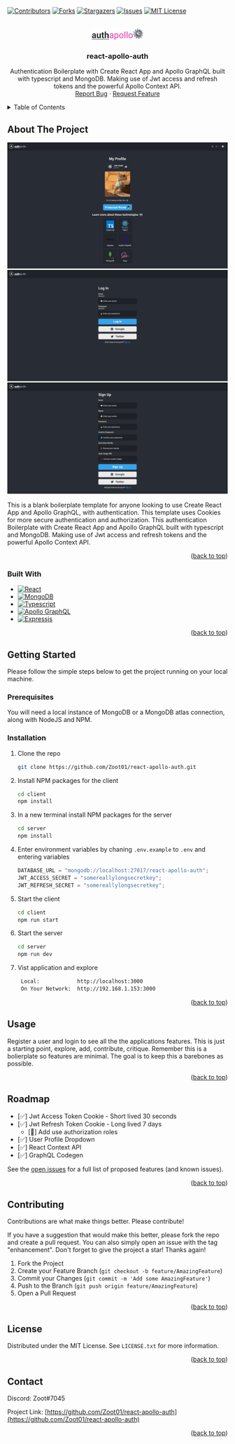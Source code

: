 <!-- Improved compatibility of back to top link: See: https://github.com/othneildrew/Best-README-Template/pull/73 -->

<a name="readme-top"></a>

<!--
*** Thanks for checking out the Best-README-Template. If you have a suggestion
*** that would make this better, please fork the repo and create a pull request
*** or simply open an issue with the tag "enhancement".
*** Don't forget to give the project a star!
*** Thanks again! Now go create something AMAZING! :D
-->

<!-- PROJECT SHIELDS -->
<!--
*** I'm using markdown "reference style" links for readability.
*** Reference links are enclosed in brackets [ ] instead of parentheses ( ).
*** See the bottom of this document for the declaration of the reference variables
*** for contributors-url, forks-url, etc. This is an optional, concise syntax you may use.
*** https://www.markdownguide.org/basic-syntax/#reference-style-links
-->

[![Contributors][contributors-shield]][contributors-url]
[![Forks][forks-shield]][forks-url]
[![Stargazers][stars-shield]][stars-url]
[![Issues][issues-shield]][issues-url]
[![MIT License][license-shield]][license-url]

<!-- PROJECT LOGO -->
<br />
<div align="center">
  <a href="https://github.com/Zoot01/react-apollo-auth">
    <img src="images/logo.png" alt="Logo"  >
  </a>

<h3 align="center">react-apollo-auth</h3>

  <p align="center">
     Authentication Boilerplate with Create React App and Apollo GraphQL built with typescript and MongoDB. Making use of Jwt access and refresh tokens and the powerful Apollo Context API. 
    <br />
    <a href="https://github.com/Zoot01/react-apollo-auth/issues">Report Bug</a>
    ·
    <a href="https://github.com/Zoot01/react-apollo-auth/issues">Request Feature</a>

  </p>
</div>

<!-- TABLE OF CONTENTS -->
<details>
  <summary>Table of Contents</summary>
  <ol>
    <li>
      <a href="#about-the-project">About The Project</a>
      <ul>
        <li><a href="#built-with">Built With</a></li>
      </ul>
    </li>
    <li>
      <a href="#getting-started">Getting Started</a>
      <ul>
        <li><a href="#prerequisites">Prerequisites</a></li>
        <li><a href="#installation">Installation</a></li>
      </ul>
    </li>
    <li><a href="#usage">Usage</a></li>
    <li><a href="#roadmap">Roadmap</a></li>
    <li><a href="#contributing">Contributing</a></li>
    <li><a href="#license">License</a></li>
    <li><a href="#contact">Contact</a></li>
  </ol>
</details>

<!-- ABOUT THE PROJECT -->

## About The Project

![profile-screenshot]
![login-screenshot]
![signup-screenshot]

This is a blank boilerplate template for anyone looking to use Create React App and Apollo GraphQL, with authentication. This template uses Cookies for more secure authentication and authorization. This authentication Boilerplate with Create React App and Apollo GraphQL built with typescript and MongoDB. Making use of Jwt access and refresh tokens and the powerful Apollo Context API.

<p align="right">(<a href="#readme-top">back to top</a>)</p>

### Built With

- [![React][react.js]][react-url]
- [![MongoDB][mongodb]][mongodb-url]
- [![Typescript][typescript]][typescript-url]
- [![Apollo GraphQL][graphql]][graphql-url]
- [![Expressjs][express]][express-url]

<p align="right">(<a href="#readme-top">back to top</a>)</p>

<!-- GETTING STARTED -->

## Getting Started

Please follow the simple steps below to get the project running on your local machine.

### Prerequisites

You will need a local instance of MongoDB or a MongoDB atlas connection, along with NodeJS and NPM.

### Installation

1. Clone the repo
   ```sh
   git clone https://github.com/Zoot01/react-apollo-auth.git
   ```
2. Install NPM packages for the client
   ```sh
   cd client
   npm install
   ```
3. In a new terminal install NPM packages for the server

   ```sh
   cd server
   npm install
   ```

4. Enter environment variables by chaning `.env.example` to `.env` and entering variables

   ```js
   DATABASE_URL = "mongodb://localhost:27017/react-apollo-auth";
   JWT_ACCESS_SECRET = "somereallylongsecretkey";
   JWT_REFRESH_SECRET = "somereallylongsecretkey";
   ```

5. Start the client

   ```sh
   cd client
   npm run start
   ```

6. Start the server

   ```sh
   cd server
   npm run dev
   ```

7. Vist application and explore
   ```sh
    Local:            http://localhost:3000
    On Your Network:  http://192.168.1.153:3000
   ```

<p align="right">(<a href="#readme-top">back to top</a>)</p>

<!-- USAGE EXAMPLES -->

## Usage

Register a user and login to see all the the applications features. This is just a starting point, explore, add, contribute, critique. Remember this is a bolierplate so features are minimal. The goal is to keep this a barebones as possible.

<p align="right">(<a href="#readme-top">back to top</a>)</p>

<!-- ROADMAP -->

## Roadmap

- [✅] Jwt Access Token Cookie - Short lived 30 seconds
- [✅] Jwt Refresh Token Cookie - Long lived 7 days
  - [📛] Add use authorization roles
- [✅] User Profile Dropdown
- [✅] React Context API
- [✅] GraphQL Codegen

See the [open issues](https://github.com/Zoot01/react-apollo-auth/issues) for a full list of proposed features (and known issues).

<p align="right">(<a href="#readme-top">back to top</a>)</p>

<!-- CONTRIBUTING -->

## Contributing

Contributions are what make things better. Please contribute!

If you have a suggestion that would make this better, please fork the repo and create a pull request. You can also simply open an issue with the tag "enhancement".
Don't forget to give the project a star! Thanks again!

1. Fork the Project
2. Create your Feature Branch (`git checkout -b feature/AmazingFeature`)
3. Commit your Changes (`git commit -m 'Add some AmazingFeature'`)
4. Push to the Branch (`git push origin feature/AmazingFeature`)
5. Open a Pull Request

<p align="right">(<a href="#readme-top">back to top</a>)</p>

<!-- LICENSE -->

## License

Distributed under the MIT License. See `LICENSE.txt` for more information.

<p align="right">(<a href="#readme-top">back to top</a>)</p>

<!-- CONTACT -->

## Contact

Discord: Zoot#7045

Project Link: [https://github.com/Zoot01/react-apollo-auth](https://github.com/Zoot01/react-apollo-auth)

<p align="right">(<a href="#readme-top">back to top</a>)</p>

<!-- MARKDOWN LINKS & IMAGES -->
<!-- https://www.markdownguide.org/basic-syntax/#reference-style-links -->

[contributors-shield]: https://img.shields.io/github/contributors/Zoot01/react-apollo-auth.svg?style=for-the-badge
[contributors-url]: https://github.com/Zoot01/react-apollo-auth/graphs/contributors
[forks-shield]: https://img.shields.io/github/forks/Zoot01/react-apollo-auth.svg?style=for-the-badge
[forks-url]: https://github.com/Zoot01/react-apollo-auth/network/members
[stars-shield]: https://img.shields.io/github/stars/Zoot01/react-apollo-auth.svg?style=for-the-badge
[stars-url]: https://github.com/Zoot01/react-apollo-auth/stargazers
[issues-shield]: https://img.shields.io/github/issues/Zoot01/react-apollo-auth.svg?style=for-the-badge
[issues-url]: https://github.com/Zoot01/react-apollo-auth/issues
[license-shield]: https://img.shields.io/github/license/Zoot01/react-apollo-auth.svg?style=for-the-badge
[license-url]: https://github.com/Zoot01/react-apollo-auth/blob/master/LICENSE.txt
[linkedin-shield]: https://img.shields.io/badge/-LinkedIn-black.svg?style=for-the-badge&logo=linkedin&colorB=555
[linkedin-url]: https://linkedin.com/in/linkedin_username
[dropdown-screenshot]: images/dropdown.png
[login-screenshot]: images/login.png
[profile-screenshot]: images/profile.png
[protected-screenshot]: images/protected.png
[signup-screenshot]: images/signup.png
[next.js]: https://img.shields.io/badge/next.js-4A4A55?style=for-the-badge&logo=nextdotjs&logoColor=white
[next-url]: https://nextjs.org/
[react.js]: https://img.shields.io/badge/React-4A4A55?style=for-the-badge&logo=react&logoColor=61DAFB
[react-url]: https://github.com/facebook/react
[mongodb]: https://img.shields.io/badge/mongodb-4A4A55?style=for-the-badge&logo=mongodb&logoColor=green
[mongodb-url]: https://github.com/mongodb/mongo
[typescript]: https://img.shields.io/badge/typescript-4A4A55?style=for-the-badge&logo=typescript&logoColor=blue
[typescript-url]: https://github.com/microsoft/TypeScript
[graphql]: https://img.shields.io/badge/graphql-4A4A55?style=for-the-badge&logo=graphql&logoColor=pink
[graphql-url]: https://github.com/apollographql
[express]: https://img.shields.io/badge/express-4A4A55?style=for-the-badge&logo=express&logoColor=yellow
[express-url]: https://github.com/expressjs/express
[vue.js]: https://img.shields.io/badge/Vue.js-35495E?style=for-the-badge&logo=vuedotjs&logoColor=4FC08D
[vue-url]: https://vuejs.org/
[angular.io]: https://img.shields.io/badge/Angular-DD0031?style=for-the-badge&logo=angular&logoColor=white
[angular-url]: https://angular.io/
[svelte.dev]: https://img.shields.io/badge/Svelte-4A4A55?style=for-the-badge&logo=svelte&logoColor=FF3E00
[svelte-url]: https://svelte.dev/
[laravel.com]: https://img.shields.io/badge/Laravel-FF2D20?style=for-the-badge&logo=laravel&logoColor=white
[laravel-url]: https://laravel.com
[bootstrap.com]: https://img.shields.io/badge/Bootstrap-563D7C?style=for-the-badge&logo=bootstrap&logoColor=white
[bootstrap-url]: https://getbootstrap.com
[jquery.com]: https://img.shields.io/badge/jQuery-0769AD?style=for-the-badge&logo=jquery&logoColor=white
[jquery-url]: https://jquery.com
